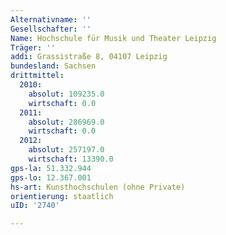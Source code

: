 ```yaml
---
Alternativname: ''
Gesellschafter: ''
Name: Hochschule für Musik und Theater Leipzig
Träger: ''
addi: Grassistraße 8, 04107 Leipzig
bundesland: Sachsen
drittmittel:
  2010:
    absolut: 109235.0
    wirtschaft: 0.0
  2011:
    absolut: 286969.0
    wirtschaft: 0.0
  2012:
    absolut: 257197.0
    wirtschaft: 13390.0
gps-la: 51.332.944
gps-lo: 12.367.001
hs-art: Kunsthochschulen (ohne Private)
orientierung: staatlich
uID: '2740'

---
```


